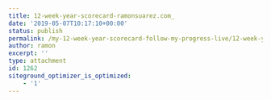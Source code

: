 ```yaml
---
title: 12-week-year-scorecard-ramonsuarez.com_
date: '2019-05-07T10:17:10+00:00'
status: publish
permalink: /my-12-week-year-scorecard-follow-my-progress-live/12-week-year-scorecard-ramonsuarez-com_
author: ramon
excerpt: ''
type: attachment
id: 1262
siteground_optimizer_is_optimized:
    - '1'
---
```

<!DOCTYPE html PUBLIC "-//W3C//DTD HTML 4.0 Transitional//EN" "http://www.w3.org/TR/REC-html40/loose.dtd">
<?xml encoding="UTF-8">
